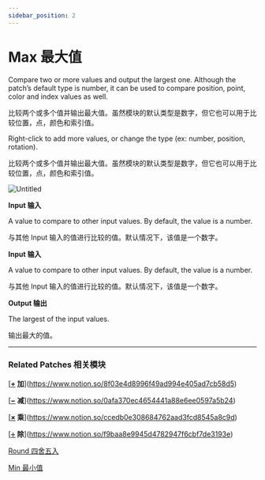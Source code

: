 ```yaml
---
sidebar_position: 2
---
```


# Max 最大值

Compare two or more values and output the largest one. Although the patch’s default type is number, it can be used to compare position, point, color and index values as well.

比较两个或多个值并输出最大值。虽然模块的默认类型是数字，但它也可以用于比较位置，点，颜色和索引值。

Right-click to add more values, or change the type (ex: number, position, rotation).

比较两个或多个值并输出最大值。虽然模块的默认类型是数字，但它也可以用于比较位置，点，颜色和索引值。

![Untitled](https://s3.us-west-2.amazonaws.com/secure.notion-static.com/2d36f9af-de80-4e72-a4ed-6bc0f8885f84/Untitled.png?X-Amz-Algorithm=AWS4-HMAC-SHA256&X-Amz-Content-Sha256=UNSIGNED-PAYLOAD&X-Amz-Credential=AKIAT73L2G45EIPT3X45%2F20220602%2Fus-west-2%2Fs3%2Faws4_request&X-Amz-Date=20220602T175047Z&X-Amz-Expires=86400&X-Amz-Signature=f2eec02947c9f8d4f52e48bcc1c5cc5789a84df776fcb5ace29ec87fca283f77&X-Amz-SignedHeaders=host&response-content-disposition=filename%20%3D%22Untitled.png%22&x-id=GetObject)

**Input 输入**

A value to compare to other input values. By default, the value is a number.

与其他 Input 输入的值进行比较的值。默认情况下，该值是一个数字。

**Input 输入**

A value to compare to other input values. By default, the value is a number.

与其他 Input 输入的值进行比较的值。默认情况下，该值是一个数字。

**Output 输出**

The largest of the input values.

输出最大的值。

------

### Related Patches 相关模块

[**[+](https://origami.design/documentation/patches/builtin.math.add.html) 加**](https://www.notion.so/8f03e4d8996f49ad994e405ad7cb58d5)

[**[−](https://origami.design/documentation/patches/builtin.math.sub.html) 减**](https://www.notion.so/0afa370ec4654441a88e6ee0597a5b24)

[**[×](https://origami.design/documentation/patches/builtin.math.mul.html) 乘**](https://www.notion.so/ccedb0e308684762aad3fcd8545a8c9d)

[**[÷](https://origami.design/documentation/patches/builtin.math.div.html) 除**](https://www.notion.so/f9baa8e9945d4782947f6cbf7de3193e)

[Round 四舍五入](https://www.notion.so/Round-c7e0fed9dca4490892e8aec69bb2dfd2)

[Min 最小值](https://www.notion.so/Min-6ddcecef2efa4336a357f27f29f64d9b)
